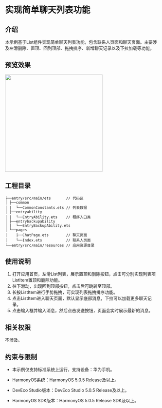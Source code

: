 # 实现简单聊天列表功能

## 介绍

本示例基于List组件实现简单聊天列表功能，包含联系人页面和聊天页面。主要涉及左滑删除、置顶、回到顶部、拖拽排序、新增聊天记录以及下拉加载等功能。

## 预览效果
<img src='./screenshots/device/effect.gif' width='320'>

## 工程目录

```
├──entry/src/main/ets       // 代码区
│ ├──common
│ |  └──CommonConstants.ets // 列表数据
│ ├──entryability
│ |  └──EntryAbility.ets    // 程序入口类
│ ├──entrybackupability
│ |  └──EntryBackupAbility.ets
│ └──pages
│    ├──ChatPage.ets        // 聊天页面
│    └──Index.ets           // 联系人页面
└──entry/src/main/resources // 应用资源目录
```

## 使用说明

1. 打开应用首页，左滑List列表，展示置顶和删除按钮，点击可分别实现列表项ListItem置顶和删除功能。
2. 往下滑动，出现回到顶部按钮，点击后可跳转至顶部。
3. 长按ListItem进行手势拖拽，可实现列表拖拽排序功能。
4. 点击ListItem进入聊天页面，默认显示底部消息，下拉可以加载更多聊天记录。
5. 点击输入框并输入消息，然后点击发送按钮，页面会实时展示最新的消息。

## 相关权限

不涉及。

## 约束与限制

* 本示例仅支持标准系统上运行，支持设备：华为手机。

* HarmonyOS系统：HarmonyOS 5.0.5 Release及以上。

* DevEco Studio版本：DevEco Studio 5.0.5 Release及以上。

* HarmonyOS SDK版本：HarmonyOS 5.0.5 Release SDK及以上。
